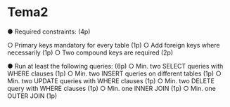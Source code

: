 # Tema2

● Required constraints: (4p)

○
Primary keys mandatory for every table (1p)
○
Add foreign keys where necessarily (1p)
○
Two compound keys are required (2p)

●
Run at least the following queries: (6p)
○
Min. two SELECT queries with WHERE clauses (1p)
○
Min. two INSERT
queries on different tables (1p)
○
Min. two UPDATE queries with WHERE clauses (1p)
○
Min.
two DELETE
query with WHERE clauses (1p)
○
Min. one INNER JOIN (1p)
○
Min. one OUTER JOIN (1p)
